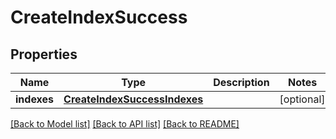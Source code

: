 # CreateIndexSuccess

## Properties
Name | Type | Description | Notes
------------ | ------------- | ------------- | -------------
**indexes** | [**CreateIndexSuccessIndexes**](CreateIndexSuccessIndexes.md) |  | [optional] 

[[Back to Model list]](../README.md#documentation-for-models) [[Back to API list]](../README.md#documentation-for-api-endpoints) [[Back to README]](../README.md)


